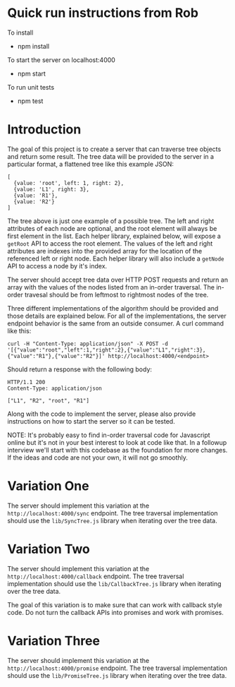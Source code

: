 # Quick run instructions from Rob

To install

- npm install

To start the server on localhost:4000

- npm start

To run unit tests

- npm test

# Introduction

The goal of this project is to create a server that can traverse tree objects
and return some result. The tree data will be provided to the server in a
particular format, a flattened tree like this example JSON:

    [
      {value: 'root', left: 1, right: 2},
      {value: 'L1', right: 3},
      {value: 'R1'},
      {value: 'R2'}
    ]

The tree above is just one example of a possible tree. The left and right
attributes of each node are optional, and the root element will always be first
element in the list. Each helper library, explained below, will expose a
`getRoot` API to access the root element. The values of the left and right
attributes are indexes into the provided array for the location of the
referenced left or right node. Each helper library will also include a
`getNode` API to access a node by it's index.

The server should accept tree data over HTTP POST requests and return an array
with the values of the nodes listed from an in-order traversal. The in-order
travesal should be from leftmost to rightmost nodes of the tree.

Three different implementations of the algorithm should be provided
and those details are explained below. For all of the implementations, the
server endpoint behavior is the same from an outside consumer. A curl command
like this:

    curl -H "Content-Type: application/json" -X POST -d '[{"value":"root","left":1,"right":2},{"value":"L1","right":3},{"value":"R1"},{"value":"R2"}]' http://localhost:4000/<endpoint>

Should return a response with the following body:

    HTTP/1.1 200
    Content-Type: application/json

    ["L1", "R2", "root", "R1"]

Along with the code to implement the server, please also provide instructions on
how to start the server so it can be tested.

NOTE: It's probably easy to find in-order traversal code for Javascript online
but it's not in your best interest to look at code like that. In a followup
interview we'll start with this codebase as the foundation for more changes. If
the ideas and code are not your own, it will not go smoothly.

# Variation One

The server should implement this variation at the `http://localhost:4000/sync`
endpoint. The tree traversal implementation should use the `lib/SyncTree.js`
library when iterating over the tree data.

# Variation Two

The server should implement this variation at the
`http://localhost:4000/callback` endpoint. The tree traversal implementation
should use the `lib/CallbackTree.js` library when iterating over the tree data.

The goal of this variation is to make sure that can work with callback style
code. Do not turn the callback APIs into promises and work with promises.

# Variation Three

The server should implement this variation at the
`http://localhost:4000/promise` endpoint. The tree traversal implementation
should use the `lib/PromiseTree.js` library when iterating over the tree data.
